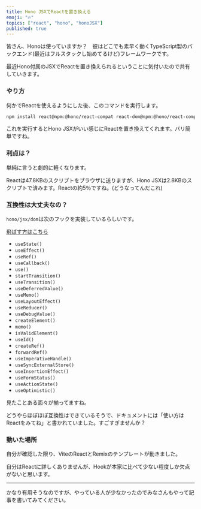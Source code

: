 ```yaml
---
title: Hono JSXでReactを置き換える
emoji: "🔥"
topics: ["react", "hono", "honoJSX"]
published: true
---
```


皆さん、Honoは使っていますか？　彼はどこでも素早く動くTypeScript製のバックエンド(最近はフルスタックし始めてるけど)フレームワークです。

最近Hono付属のJSXでReactを置き換えられるということに気付いたので共有していきます。

### やり方

何かでReactを使えるようにした後、このコマンドを実行します。

```sh
npm install react@npm:@hono/react-compat react-dom@npm:@hono/react-compat
```

これを実行するとHono JSXがいい感じにReactを置き換えてくれます。バリ簡単ですね。

### 利点は？

単純に言うと劇的に軽くなります。

Reactは47.8KBのスクリプトをブラウザに送りますが、Hono JSXは2.8KBのスクリプトで済みます。Reactの約5％ですね。(どうなってんだこれ)

### 互換性は大丈夫なの？

`hono/jsx/dom`は次のフックを実装しているらしいです。

<a href="#tobasu1">飛ばす方はこちら</a>

+ `useState()`
+ `useEffect()`
+ `useRef()`
+ `useCallback()`
+ `use()`
+ `startTransition()`
+ `useTransition()`
+ `useDeferredValue()`
+ `useMemo()`
+ `useLayoutEffect()`
+ `useReducer()`
+ `useDebugValue()`
+ `createElement()`
+ `memo()`
+ `isValidElement()`
+ `useId()`
+ `createRef()`
+ `forwardRef()`
+ `useImperativeHandle()`
+ `useSyncExternalStore()`
+ `useInsertionEffect()`
+ `useFormStatus()`
+ `useActionState()`
+ `useOptimistic()`

<div id="tobasu1"></div>

見たことある面々が揃ってますね。

どうやらほぼほぼ互換性はできているそうで、ドキュメントには「使い方はReactをみてね」と書かれていました。すごすぎませんか？

### 動いた場所

自分が確認した限り、ViteのReactとRemixのテンプレートが動きました。

自分はReactに詳しくありませんが、Hookが本家に比べて少ない程度しか欠点がないと思います。

---

かなり有用そうなのですが、やっている人が少なかったのでみなさんもやって記事を書いてみてください。
